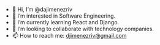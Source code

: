 - 👋 Hi, I’m @dajimenezriv
- 👀 I’m interested in Software Engineering.
- 🌱 I’m currently learning React and Django.
- 💞️ I’m looking to collaborate with technology companies.
- 📫 How to reach me: djimenezriv@gmail.com

<!---
dajimenezriv/dajimenezriv is a ✨ special ✨ repository because its `README.md` (this file) appears on your GitHub profile.
You can click the Preview link to take a look at your changes.
--->
